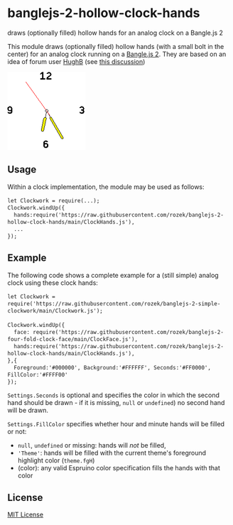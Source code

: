# banglejs-2-hollow-clock-hands #

draws (optionally filled) hollow hands for an analog clock on a Bangle.js 2

This module draws (optionally filled) hollow hands (with a small bolt in the center) for an analog clock running on a [Bangle.js 2](https://www.espruino.com/Bangle.js2). They are based on an idea of forum user [HughB](http://forum.espruino.com/profiles/167235/) (see [this discussion](http://forum.espruino.com/conversations/371242/))

![](Demo.png)

## Usage ##

Within a clock implementation, the module may be used as follows:

```
let Clockwork = require(...);
Clockwork.windUp({
  hands:require('https://raw.githubusercontent.com/rozek/banglejs-2-hollow-clock-hands/main/ClockHands.js'),
  ...
});
```

## Example ##

The following code shows a complete example for a (still simple) analog clock using these clock hands:

```
let Clockwork = require('https://raw.githubusercontent.com/rozek/banglejs-2-simple-clockwork/main/Clockwork.js');

Clockwork.windUp({
  face: require('https://raw.githubusercontent.com/rozek/banglejs-2-four-fold-clock-face/main/ClockFace.js'),
  hands:require('https://raw.githubusercontent.com/rozek/banglejs-2-hollow-clock-hands/main/ClockHands.js'),
},{
  Foreground:'#000000', Background:'#FFFFFF', Seconds:'#FF0000', FillColor:'#FFFF00'
});
```

`Settings.Seconds` is optional and specifies the color in which the second hand should be drawn - if it is missing, `null` or `undefined`) no second hand will be drawn.

`Settings.FillColor` specifies whether hour and minute hands will be filled or not:

* `null`, `undefined` or missing: hands will *not* be filled,
* `'Theme'`: hands will be filled with the current theme's foreground highlight color (`theme.fgH`)
* (color): any valid Espruino color specification fills the hands with that color

## License ##

[MIT License](LICENSE.md)
